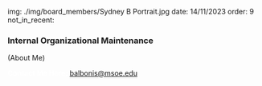 img: ./img/board_members/Sydney B Portrait.jpg
date: 14/11/2023
order: 9
not_in_recent:

### Internal Organizational Maintenance

(About Me)

<a style = 'font-weight: bold; color: white;'>Contact Me Here:</a> <a style = 'color: blue eyes;'>balbonis@msoe.edu</a>